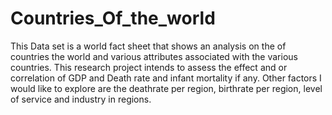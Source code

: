 # Countries_Of_the_world
This Data set is a world fact sheet that shows an analysis on the of countries the world and various attributes associated with the various countries. This research project intends to assess the effect and or correlation of GDP and Death rate and infant mortality if any. Other factors I would like to explore are the deathrate per region, birthrate per region, level of service and industry in regions.

